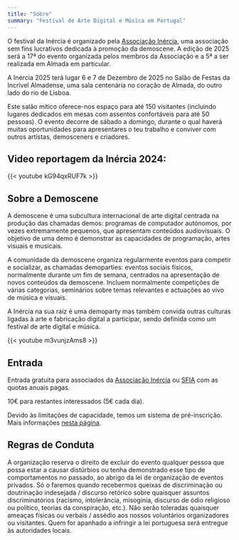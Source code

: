 ```yaml
---
title: "Sobre"
summary: "Festival de Arte Digital e Música em Portugal"
---
```

>
O festival da Inércia é organizado pela [Associação Inércia](https://inercia.pt), uma associação sem fins lucrativos dedicada à promoção da demoscene. A edição de 2025 será a 17ª do evento organizada pelos membros da Associação e a 5ª a ser realizada em Almada em particular.

A Inércia 2025 terá lugar 6 e 7 de Dezembro de 2025 no Salão de Festas da Incrível Almadense, uma sala centenária no coração de Almada, do outro lado do rio de Lisboa.

Este salão mítico oferece-nos espaço para até 150 visitantes (incluindo lugares dedicados em mesas com assentos confortáveis para até 50 pessoas). O evento decorre de sábado a domingo, durante o qual haverá muitas oportunidades para apresentares o teu trabalho e conviver com outros artistas, demosceners e criadores.

## Video reportagem da Inércia 2024:

{{< youtube kG94qxRUF7k >}}


## Sobre a Demoscene

A demoscene é uma subcultura internacional de arte digital centrada na produção das chamadas demos: programas de computador autónomos, por vezes extremamente pequenos, que apresentam conteúdos audiovisuais. O objetivo de uma demo é demonstrar as capacidades de programação, artes visuais e musicais.

A comunidade da demoscene organiza regularmente eventos para competir e socializar, as chamadas demoparties: eventos sociais físicos, normalmente durante um fim de semana, centrados na apresentação de novos conteúdos da demoscene. Incluem normalmente competições de várias categorias, seminários sobre temas relevantes e actuações ao vivo de música e visuais.

A Inércia na sua raiz é uma demoparty mas também convida outras culturas ligadas à arte e fabricação digital a participar, sendo definida como um festival de arte digital e música.

{{< youtube m3vunjzAms8 >}}

## Entrada

Entrada gratuita para associados da [Associação Inércia](https://inercia.pt) ou [SFIA](https://incrivelalmadense.pt) com as quotas anuais pagas.

10€ para restantes interessados (5€ cada dia).

Devido às limitações de capacidade, temos um sistema de pré-inscrição. Mais informações [nesta página](./visiting/).

## Regras de Conduta

A organização reserva o direito de excluir do evento qualquer pessoa que possa estar a causar distúrbios ou tenha demonstrado esse tipo de comportamentos no passado, ao abrigo da lei de organização de eventos privados. Só o faremos quando recebermos queixas de discriminação ou doutrinação indesejada / discurso retórico sobre quaisquer assuntos discriminatórios (racismo, intolerância, misoginia, discurso de ódio religioso ou político, teorias da conspiração, etc.). Não serão toleradas quaisquer ameaças físicas ou verbais / assédio aos nossos voluntários organizadores ou visitantes. Quem for apanhado a infringir a lei portuguesa será entregue às autoridades locais.

